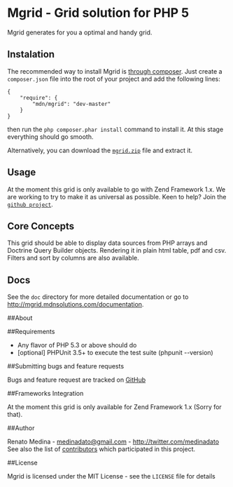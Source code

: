 # Mgrid - Grid solution for PHP 5

Mgrid generates for you a optimal and handy grid.

## Instalation

The recommended way to install Mgrid is [through
composer](http://getcomposer.org). Just create a `composer.json` file into the 
root of your project and add the following lines:

    {
        "require": {
            "mdn/mgrid": "dev-master"
        }
    }

then run the `php composer.phar install` command to install it. At this stage 
everything should go smooth. 

Alternatively, you can download the [`mgrid.zip`][1] file and extract it.


## Usage

At the moment this grid is only available to go with Zend Framework 1.x. 
We are working to try to make it as universal as possible. 
Keen to help? Join the [`github project`][2].


## Core Concepts

This grid should be able to display data sources from PHP arrays and Doctrine Query Builder objects.
Rendering it in plain html table, pdf and csv. Filters and sort by columns are also 
available.


## Docs

See the `doc` directory for more detailed documentation or go to http://mgrid.mdnsolutions.com/documentation.



##About


##Requirements

- Any flavor of PHP 5.3 or above should do
- [optional] PHPUnit 3.5+ to execute the test suite (phpunit --version)

##Submitting bugs and feature requests

Bugs and feature request are tracked on [GitHub](http://mgrid.mdnsolutions.com/issues)


##Frameworks Integration

At the moment this grid is only available for Zend Framework 1.x (Sorry for that).


##Author

Renato Medina - <medinadato@gmail.com> - <http://twitter.com/medinadato><br />
See also the list of [contributors](https://github.com/medinadato/mgrid/contributors) 
which participated in this project.


##License

Mgrid is licensed under the MIT License - see the `LICENSE` file for details


[1]: http://mgrid.mdnsolutions.com/download
[2]: https://github.com/medinadato/mgrid/
